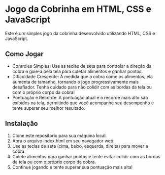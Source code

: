 # Jogo da Cobrinha em HTML, CSS e JavaScript

Este é um simples jogo da cobrinha desenvolvido utilizando HTML, CSS e JavaScript.

## Como Jogar

- Controles Simples: Use as teclas de seta para controlar a direção da cobra e guie-a pela tela para coletar alimentos e ganhar pontos.
- Dificuldade Crescente: À medida que a cobra come os alimentos, ela aumenta de tamanho, tornando o jogo progressivamente mais desafiador. Tenha cuidado para não colidir com as bordas da tela ou com o próprio corpo da cobra!
- Pontuação e Recorde: A pontuação atual e o recorde mais alto são exibidos na tela, permitindo que você acompanhe seu desempenho e tente superar seu melhor resultado.

## Instalação

1. Clone este repositório para sua máquina local.
2. Abra o arquivo index.html em seu navegador web.
3. Use as teclas de seta (cima, baixo, esquerda, direita) para mover a cobra.
4. Colete alimentos para ganhar pontos e tente evitar colidir com as bordas da tela ou com o próprio corpo da cobra.
5. Continue jogando e tente superar sua pontuação mais alta!




